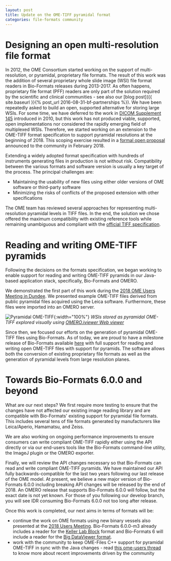 ```yaml
---
layout: post
title: Update on the OME-TIFF pyramidal format
categories: file-formats community
---
```



# Designing an open multi-resolution file format

In 2012, the OME Consortium started working on the support of multi-resolution,
or pyramidal, proprietary file formats. The result of this work was the
addition of several proprietary whole slide image (WSI) file format readers in
Bio-Formats releases during 2013-2017. As often happens, proprietary file
format (PFF) readers are only part of the solution required by the scientific
and clinical communities - see also our
[blog post]({{ site.baseurl }}{% post_url 2016-08-31-bf-partnerships %}).
We have been repeatedly asked to build an open, supported alternative for
storing large WSIs. For some time, we have deferred to the work in
[DICOM Supplement 145](ftp://medical.nema.org/medical/dicom/final/sup145_ft.pdf)
introduced in 2010, but this work has not produced viable, supported, open
implementations nor considered the rapidly emerging field of multiplexed WSIs.
Therefore, we started working on an extension to the OME-TIFF format
specification to support pyramidal resolutions at the beginning of 2018. This
scoping exercise resulted in a
[formal open proposal](https://openmicroscopy.github.io/design/OME005/)
announced to the community in February 2018.

Extending a widely adopted format specification with hundreds of instruments
generating files in production is not without risk. Compatibility between the
various formats and software version is usually a key target of the process.
The principal challenges are:

*   Maintaining the usability of new files using either older versions of OME
    software or third-party software
*   Minimizing the risks of conflicts of the proposed extension with other
    specifications

The OME team has reviewed several approaches for representing multi-resolution
pyramidal levels in TIFF files. In the end, the solution we chose offered the
maximum compatibility with existing reference tools while remaining
unambiguous and compliant with the
[official TIFF specification](https://www.adobe.io/open/standards/TIFF.html).


# Reading and writing OME-TIFF pyramids

Following the decisions on the formats specification, we began working to
enable support for reading and writing OME-TIFF pyramids in our Java-based
application stack, specifically, Bio-Formats and OMERO.

We demonstrated the first part of this work during the
[2018 OME Users Meeting in Dundee](https://downloads.openmicroscopy.org/presentations/2018/Users-Meeting/Workshops/NewFileFormats/).
We presented example OME-TIFF files derived from public pyramidal files
acquired using the Leica software. Furthermore, these files were imported into
an OMERO server. 


![Pyramidal OME-TIFF](/images/pyramidal-ome-tiff.png){:width="100%"}
*WSIs stored as pyramidal OME-TIFF explored visually using
[OMERO.iviewer Web viewer](https://www.openmicroscopy.org/omero/iviewer/)*


Since then, we focused our efforts on the generation of pyramidal OME-TIFF
files using Bio-Formats. As of today, we are proud to have a milestone release of Bio-Formats available
[here](https://downloads.openmicroscopy.org/bio-formats/6.0.0-m3/) with full
support for reading and writing open OME-TIFF files with support for pyramids.
The software allows both the conversion of existing proprietary file formats
as well as the generation of pyramidal levels from large resolution planes.

# Towards Bio-Formats 6.0.0 and beyond

What are our next steps? We first require more testing to ensure that the
changes have not affected our existing image reading library and are
compatible with Bio-Formats' existing support for pyramidal file formats.
This includes several tens of file formats generated by manufacturers like
Leica/Aperio, Hamamatsu, and Zeiss.

We are also working on ongoing performance improvements to ensure consumers
can write compliant OME-TIFF rapidly either using the API directly or via our
end-users tools like the Bio-Formats command-line utility, the ImageJ plugin
or the OMERO exporter.

Finally, we will review the API changes necessary so that Bio-Formats can read
and write compliant OME-TIFF pyramids. We have maintained our API fully
backwards-compatible for the last two years following our last release of the
OME model. At present, we believe a new major version of Bio-Formats 6.0.0
including breaking API changes will be released by the end of 2018. An OMERO
release that supports Bio-Formats 6.0.0 will follow, but the exact date is not
yet known. For those of you following our develop branch, you will see IDR
consuming Bio-Formats 6.0.0 not too long after release.

Once this work is completed, our next aims in terms of formats will be:

*   continue the work on OME formats using new binary vessels also presented
    at the [2018 Users Meeting](https://downloads.openmicroscopy.org/presentations/2018/Users-Meeting/Workshops/NewFileFormats/).
    Bio-Formats 6.0.0-m3 already includes a reader for the
    [Keller Lab Block](https://bitbucket.org/fernandoamat/keller-lab-block-filetype)
    format and Bio-Formats 6 will include a reader for the
    [Big DataViewer format](https://imagej.net/BigDataViewer#About_the_BigDataViewer_data_format).
*   work with the community to keep OME-Files C++ support for pyramidal OME-TIFF in
    sync with the Java changes - read [this ome-users thread](http://lists.openmicroscopy.org.uk/pipermail/ome-users/2018-November/007300.html)
    to know more about recent improvements driven by the community 

